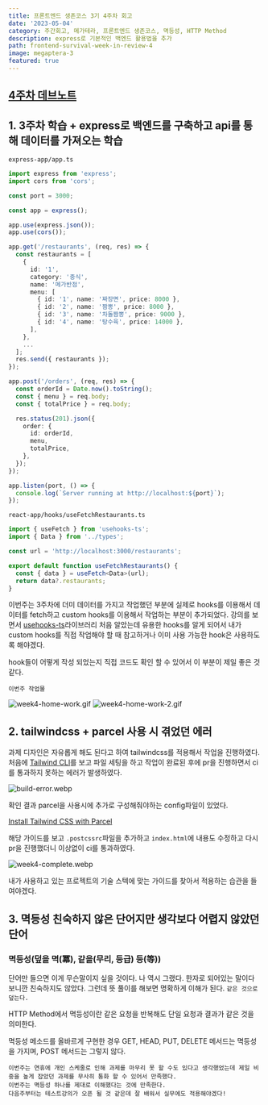 ```yaml
---
title: 프론트엔드 생존코스 3기 4주차 회고
date: '2023-05-04'
category: 주간회고, 메가테라, 프론트엔드 생존코스, 멱등성, HTTP Method
description: express로 기본적인 백엔드 활용법을 추가
path: frontend-survival-week-in-review-4
image: megaptera-3
featured: true
---
```


## [4주차 데브노트](https://jin-11.gitbook.io/jin-devnote/week4)

## 1. 3주차 학습 + express로 백엔드를 구축하고 api를 통해 데이터를 가져오는 학습

`express-app/app.ts`

```ts
import express from 'express';
import cors from 'cors';

const port = 3000;

const app = express();

app.use(express.json());
app.use(cors());

app.get('/restaurants', (req, res) => {
  const restaurants = [
    {
      id: '1',
      category: '중식',
      name: '메가반점',
      menu: [
        { id: '1', name: '짜장면', price: 8000 },
        { id: '2', name: '짬뽕', price: 8000 },
        { id: '3', name: '차돌짬뽕', price: 9000 },
        { id: '4', name: '탕수육', price: 14000 },
      ],
    },
    ...
  ];
  res.send({ restaurants });
});

app.post('/orders', (req, res) => {
  const orderId = Date.now().toString();
  const { menu } = req.body;
  const { totalPrice } = req.body;

  res.status(201).json({
    order: {
      id: orderId,
      menu,
      totalPrice,
    },
  });
});

app.listen(port, () => {
  console.log(`Server running at http://localhost:${port}`);
});
```

`react-app/hooks/useFetchRestaurants.ts`

```ts
import { useFetch } from 'usehooks-ts';
import { Data } from '../types';

const url = 'http://localhost:3000/restaurants';

export default function useFetchRestaurants() {
  const { data } = useFetch<Data>(url);
  return data?.restaurants;
}
```

이번주는 3주차에 더미 데이터를 가지고 작업했던 부분에 실제로 hooks를 이용해서 데이터를 fetch하고 custom hooks를 이용해서 작업하는 부분이 추가되었다.
강의를 보면서 [usehooks-ts](https://usehooks-ts.com/)라이브러리 처음 알았는데 유용한 hooks를 알게 되어서 내가 custom hooks를 직접 작업해야 할 때 참고하거나
이미 사용 가능한 hook은 사용하도록 해야겠다.

hook들이 어떻게 작성 되었는지 직접 코드도 확인 할 수 있어서 이 부분이 제일 좋은 것 같다.

`이번주 작업물`

![week4-home-work.gif](/images/frontend-survival-week-in-review-4/week4-home-work.gif)
![week4-home-work-2.gif](/images/frontend-survival-week-in-review-4/week4-home-work-2.gif)

## 2. tailwindcss + parcel 사용 시 겪었던 에러

과제 디자인은 자유롭게 해도 된다고 하여 tailwindcss를 적용해서 작업을 진행하였다.
처음에 [Tailwind CLI](https://tailwindcss.com/docs/installation)를 보고 파일 세팅을 하고 작업이 완료된 후에 pr을 진행하면서 ci를 통과하지 못하는 에러가 발생하였다.

![build-error.webp](/images/frontend-survival-week-in-review-4/build-error.webp)

확인 결과 parcel을 사용시에 추가로 구성해줘야하는 config파일이 있었다.

[Install Tailwind CSS with Parcel](https://tailwindcss.com/docs/guides/parcel)

해당 가이드를 보고 `.postcssrc`파일을 추가하고 `index.html`에 내용도 수정하고 다시 pr을 진행했더니 이상없이 ci를 통과하였다.

![week4-complete.webp](/images/frontend-survival-week-in-review-4/week4-complete.webp)

내가 사용하고 있는 프로젝트의 기술 스텍에 맞는 가이드를 찾아서 적용하는 습관을 들여야겠다.

## 3. 멱등성 친숙하지 않은 단어지만 생각보다 어렵지 않았던 단어

### 멱등성(덮을 멱(冪), 같을(무리, 등급) 등(等))

단어만 들으면 이게 무슨말이지 싶을 것이다. 나 역시 그랬다. 한자로 되어있는 말이다 보니깐 친숙하지도 않았다.
그런데 뜻 풀이를 해보면 명확하게 이해가 된다. `같은 것으로 덮는다.`

HTTP Method에서 멱등성이란 같은 요청을 반복해도 단일 요청과 결과가 같은 것을 의미한다.

멱등성 메소드를 올바르게 구현한 경우 GET, HEAD, PUT, DELETE 메서드는 멱등성을 가지며, POST 메서드는 그렇지 않다.

`이번주는 연휴에 개인 스케줄로 인해 과제를 마무리 못 할 수도 있다고 생각했었는데 제일 비중을 높게 잡았던 과제를 무사히 통화 할 수 있어서 만족했다.`<br />
`이번주는 멱등성 하나를 제대로 이해했다는 것에 만족한다.`<br />
`다음주부터는 테스트강의가 오픈 될 것 같은데 잘 배워서 실무에도 적용해야겠다!`<br />
